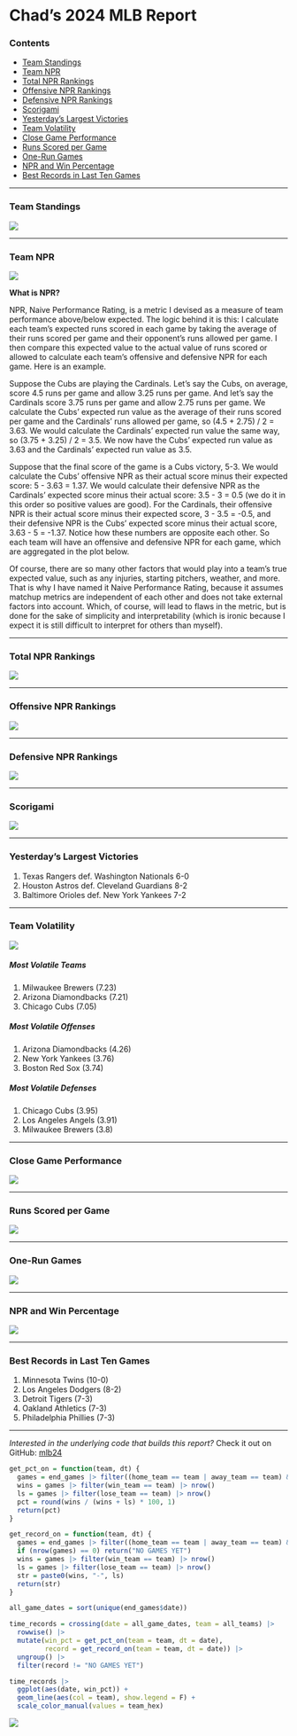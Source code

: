 Chad’s 2024 MLB Report
================

### Contents

- [Team Standings](#team-standings)
- [Team NPR](#team-npr)
- [Total NPR Rankings](#total-npr-rankings)
- [Offensive NPR Rankings](#offensive-npr-rankings)
- [Defensive NPR Rankings](#defensive-npr-rankings)
- [Scorigami](#scorigami)
- [Yesterday’s Largest Victories](#yesterdays-largest-victories)
- [Team Volatility](#team-volatility)
- [Close Game Performance](#close-game-performance)
- [Runs Scored per Game](#runs-scored-per-game)
- [One-Run Games](#one-run-games)
- [NPR and Win Percentage](#npr-and-win-percentage)
- [Best Records in Last Ten Games](#best-records-in-last-ten-games)

------------------------------------------------------------------------

### Team Standings

![](README_files/figure-gfm/unnamed-chunk-4-1.png)<!-- -->

------------------------------------------------------------------------

### Team NPR

![](README_files/figure-gfm/unnamed-chunk-6-1.png)<!-- -->

**What is NPR?**

NPR, Naive Performance Rating, is a metric I devised as a measure of
team performance above/below expected. The logic behind it is this: I
calculate each team’s expected runs scored in each game by taking the
average of their runs scored per game and their opponent’s runs allowed
per game. I then compare this expected value to the actual value of runs
scored or allowed to calculate each team’s offensive and defensive NPR
for each game. Here is an example.

Suppose the Cubs are playing the Cardinals. Let’s say the Cubs, on
average, score 4.5 runs per game and allow 3.25 runs per game. And let’s
say the Cardinals score 3.75 runs per game and allow 2.75 runs per game.
We calculate the Cubs’ expected run value as the average of their runs
scored per game and the Cardinals’ runs allowed per game, so (4.5 +
2.75) / 2 = 3.63. We would calculate the Cardinals’ expected run value
the same way, so (3.75 + 3.25) / 2 = 3.5. We now have the Cubs’ expected
run value as 3.63 and the Cardinals’ expected run value as 3.5.

Suppose that the final score of the game is a Cubs victory, 5-3. We
would calculate the Cubs’ offensive NPR as their actual score minus
their expected score: 5 - 3.63 = 1.37. We would calculate their
defensive NPR as the Cardinals’ expected score minus their actual score:
3.5 - 3 = 0.5 (we do it in this order so positive values are good). For
the Cardinals, their offensive NPR is their actual score minus their
expected score, 3 - 3.5 = -0.5, and their defensive NPR is the Cubs’
expected score minus their actual score, 3.63 - 5 = -1.37. Notice how
these numbers are opposite each other. So each team will have an
offensive and defensive NPR for each game, which are aggregated in the
plot below.

Of course, there are so many other factors that would play into a team’s
true expected value, such as any injuries, starting pitchers, weather,
and more. That is why I have named it Naive Performance Rating, because
it assumes matchup metrics are independent of each other and does not
take external factors into account. Which, of course, will lead to flaws
in the metric, but is done for the sake of simplicity and
interpretability (which is ironic because I expect it is still difficult
to interpret for others than myself).

------------------------------------------------------------------------

### Total NPR Rankings

![](README_files/figure-gfm/unnamed-chunk-7-1.png)<!-- -->

------------------------------------------------------------------------

### Offensive NPR Rankings

![](README_files/figure-gfm/unnamed-chunk-8-1.png)<!-- -->

------------------------------------------------------------------------

### Defensive NPR Rankings

![](README_files/figure-gfm/unnamed-chunk-9-1.png)<!-- -->

------------------------------------------------------------------------

### Scorigami

![](README_files/figure-gfm/unnamed-chunk-10-1.png)<!-- -->

------------------------------------------------------------------------

### Yesterday’s Largest Victories

1.  Texas Rangers def. Washington Nationals 6-0
2.  Houston Astros def. Cleveland Guardians 8-2
3.  Baltimore Orioles def. New York Yankees 7-2

------------------------------------------------------------------------

### Team Volatility

![](README_files/figure-gfm/unnamed-chunk-12-1.png)<!-- -->

##### Most Volatile Teams

1.  Milwaukee Brewers (7.23)
2.  Arizona Diamondbacks (7.21)
3.  Chicago Cubs (7.05)

##### Most Volatile Offenses

1.  Arizona Diamondbacks (4.26)
2.  New York Yankees (3.76)
3.  Boston Red Sox (3.74)

##### Most Volatile Defenses

1.  Chicago Cubs (3.95)
2.  Los Angeles Angels (3.91)
3.  Milwaukee Brewers (3.8)

------------------------------------------------------------------------

### Close Game Performance

![](README_files/figure-gfm/unnamed-chunk-13-1.png)<!-- -->

------------------------------------------------------------------------

### Runs Scored per Game

![](README_files/figure-gfm/unnamed-chunk-14-1.png)<!-- -->

------------------------------------------------------------------------

### One-Run Games

![](README_files/figure-gfm/unnamed-chunk-15-1.png)<!-- -->

------------------------------------------------------------------------

### NPR and Win Percentage

![](README_files/figure-gfm/unnamed-chunk-16-1.png)<!-- -->

------------------------------------------------------------------------

### Best Records in Last Ten Games

1.  Minnesota Twins (10-0)
2.  Los Angeles Dodgers (8-2)
3.  Detroit Tigers (7-3)
4.  Oakland Athletics (7-3)
5.  Philadelphia Phillies (7-3)

------------------------------------------------------------------------

*Interested in the underlying code that builds this report?* Check it
out on GitHub:
<a href="https://github.com/chadallison/mlb24" target="_blank">mlb24</a>

``` r
get_pct_on = function(team, dt) {
  games = end_games |> filter((home_team == team | away_team == team) & date <= dt)
  wins = games |> filter(win_team == team) |> nrow()
  ls = games |> filter(lose_team == team) |> nrow()
  pct = round(wins / (wins + ls) * 100, 1)
  return(pct)
}

get_record_on = function(team, dt) {
  games = end_games |> filter((home_team == team | away_team == team) & date <= dt)
  if (nrow(games) == 0) return("NO GAMES YET")
  wins = games |> filter(win_team == team) |> nrow()
  ls = games |> filter(lose_team == team) |> nrow()
  str = paste0(wins, "-", ls)
  return(str)
}

all_game_dates = sort(unique(end_games$date))

time_records = crossing(date = all_game_dates, team = all_teams) |>
  rowwise() |>
  mutate(win_pct = get_pct_on(team = team, dt = date),
         record = get_record_on(team = team, dt = date)) |>
  ungroup() |>
  filter(record != "NO GAMES YET")

time_records |>
  ggplot(aes(date, win_pct)) +
  geom_line(aes(col = team), show.legend = F) +
  scale_color_manual(values = team_hex)
```

![](README_files/figure-gfm/unnamed-chunk-18-1.png)<!-- -->
